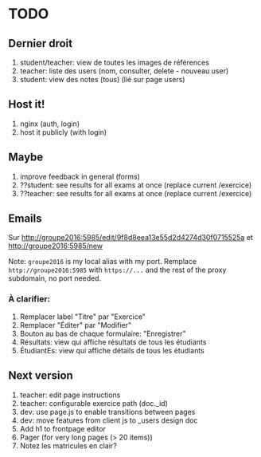# TODO

## Dernier droit
1. student/teacher: view de toutes les images de références
1. teacher: liste des users (nom, consulter, delete - nouveau user)
1. student: view des notes (tous) (lié sur page users)

## Host it!
1. nginx (auth, login)
1. host it publicly (with login)

## Maybe
1. improve feedback in general (forms)
1. ??student: see results for all exams at once (replace current /exercice)
1. ??teacher: see results for all exams at once (replace current /exercice)

## Emails
Sur <http://groupe2016:5985/edit/9f8d8eea13e55d2d4274d30f0715525a> et
<http://groupe2016:5985/new>

Note: ```groupe2016``` is my local alias with my port.
Remplace ```http://groupe2016:5985``` with ```https://...```
and the rest of the proxy subdomain, no port needed.

### À clarifier:
1. Remplacer label "Titre" par "Exercice"
1. Remplacer "Éditer" par "Modifier"
1. Bouton au bas de chaque formulaire: "Enregistrer"
1. Résultats: view qui affiche résultats de tous les étudiants
1. ÉtudiantEs: view qui affiche détails de tous les étudiants

## Next version
1. teacher: edit page instructions
1. teacher: configurable exercice path (doc._id)
1. dev: use page.js to enable transitions between pages
1. dev: move features from client js to _users design doc
1. Add h1 to frontpage editor
1. Pager (for very long pages (> 20 items))
1. Notez les matricules en clair?
